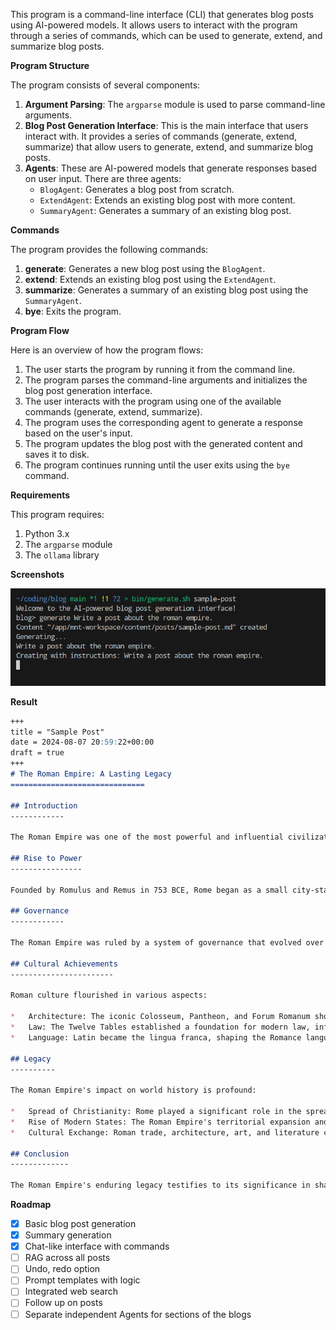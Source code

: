 
This program is a command-line interface (CLI) that generates blog posts using AI-powered models. It allows users to interact with the program through a series of commands, which can be used to generate, extend, and summarize blog posts.

**Program Structure**

The program consists of several components:

1. **Argument Parsing**: The `argparse` module is used to parse command-line arguments.
2. **Blog Post Generation Interface**: This is the main interface that users interact with. It provides a series of commands (generate, extend, summarize) that allow users to generate, extend, and summarize blog posts.
3. **Agents**: These are AI-powered models that generate responses based on user input. There are three agents:
	* `BlogAgent`: Generates a blog post from scratch.
	* `ExtendAgent`: Extends an existing blog post with more content.
	* `SummaryAgent`: Generates a summary of an existing blog post.

**Commands**

The program provides the following commands:

1. **generate**: Generates a new blog post using the `BlogAgent`.
2. **extend**: Extends an existing blog post using the `ExtendAgent`.
3. **summarize**: Generates a summary of an existing blog post using the `SummaryAgent`.
4. **bye**: Exits the program.

**Program Flow**

Here is an overview of how the program flows:

1. The user starts the program by running it from the command line.
2. The program parses the command-line arguments and initializes the blog post generation interface.
3. The user interacts with the program using one of the available commands (generate, extend, summarize).
4. The program uses the corresponding agent to generate a response based on the user's input.
5. The program updates the blog post with the generated content and saves it to disk.
6. The program continues running until the user exits using the `bye` command.

**Requirements**

This program requires:

1. Python 3.x
2. The `argparse` module
3. The `ollama` library 

**Screenshots**

![generation](generation.png)

**Result**

```Markdown
+++
title = "Sample Post"
date = 2024-08-07 20:59:22+00:00
draft = true
+++
# The Roman Empire: A Lasting Legacy
==============================

## Introduction
------------

The Roman Empire was one of the most powerful and influential civilizations in human history. Spanning over 12 centuries, it left an indelible mark on the world, shaping politics, architecture, law, and culture as we know them today.

## Rise to Power
----------------

Founded by Romulus and Remus in 753 BCE, Rome began as a small city-state, gradually expanding its territories through conquests and strategic alliances. By the 1st century BCE, it had become a dominant force in the Mediterranean, with a vast network of roads, bridges, and aqueducts that facilitated trade and communication.

## Governance
------------

The Roman Empire was ruled by a system of governance that evolved over time. The Senate, composed of noble patricians, advised the Emperor on matters of state, while the Magistrates oversaw administrative functions. Later, the Emperor became the supreme authority, with absolute power to make laws and govern.

## Cultural Achievements
-----------------------

Roman culture flourished in various aspects:

*   Architecture: The iconic Colosseum, Pantheon, and Forum Romanum showcased their engineering prowess.
*   Law: The Twelve Tables established a foundation for modern law, influencing the development of European legal systems.
*   Language: Latin became the lingua franca, shaping the Romance languages that followed.

## Legacy
----------

The Roman Empire's impact on world history is profound:

*   Spread of Christianity: Rome played a significant role in the spread of early Christianity throughout Europe and beyond.
*   Rise of Modern States: The Roman Empire's territorial expansion and administrative structures influenced the development of modern nation-states.
*   Cultural Exchange: Roman trade, architecture, art, and literature continue to inspire and inform contemporary cultures.

## Conclusion
-------------

The Roman Empire's enduring legacy testifies to its significance in shaping global politics, culture, and values. Its contributions continue to influence our world today, making it an essential topic of study and reflection for anyone interested in history and human civilization.
```

**Roadmap**

- [X] Basic blog post generation
- [X] Summary generation
- [X] Chat-like interface with commands
- [ ] RAG across all posts
- [ ] Undo, redo option
- [ ] Prompt templates with logic
- [ ] Integrated web search
- [ ] Follow up on posts
- [ ] Separate independent Agents for sections of the blogs